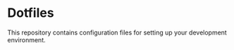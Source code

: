 # Dotfiles

This repository contains configuration files for setting up your development environment.